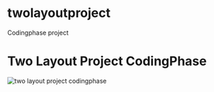 # twolayoutproject
Codingphase project 

# Two Layout Project CodingPhase
![two layout project codingphase](https://user-images.githubusercontent.com/22980601/44556624-836d9380-a732-11e8-909c-39b7c62da484.png)
